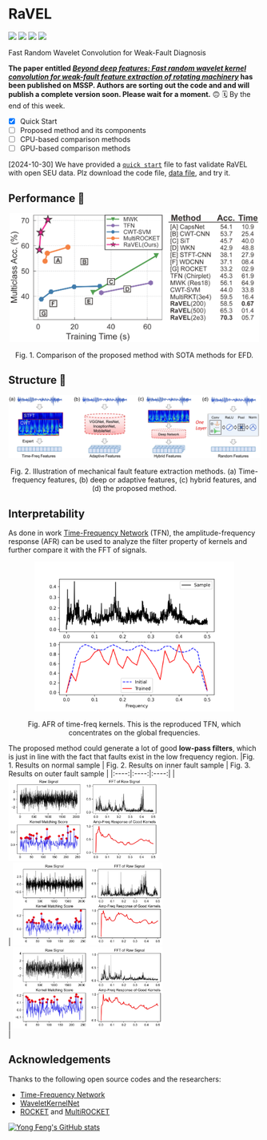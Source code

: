 # RaVEL
![](https://img.shields.io/badge/language-python-orange.svg)
[![](https://img.shields.io/badge/license-MIT-green.svg)](https://github.com/fyancy/MetaFD/blob/main/LICENSE)
[![](https://img.shields.io/badge/CSDN-燕策西-blue.svg)](https://blog.csdn.net/weixin_43543177?spm=1001.2101.3001.5343)
[![](https://img.shields.io/badge/Homepage-YongFeng-purple.svg)](https://fyancy.github.io/)


Fast Random Wavelet Convolution for Weak-Fault Diagnosis

**The paper entitled [_Beyond deep features: Fast random wavelet kernel convolution for weak-fault feature extraction of rotating machinery_](https://www.sciencedirect.com/science/article/pii/S0888327024009555?dgcid=coauthor) has been published on MSSP. Authors are sorting out the code and and will publish a complete version soon. Please wait for a moment.** 🙃 🗓 By the end of this week.

- [x] Quick Start
- [ ] Proposed method and its components
- [ ] CPU-based comparison methods
- [ ] GPU-based comparison methods

[2024-10-30] We have provided a [`quick start`](https://github.com/fyancy/RaVEL/blob/main/quick_start.ipynb) file to fast validate RaVEL with open SEU data. Plz download the code file, [data file](https://drive.google.com/drive/folders/1GbioYlKtaTG1KRg9b_Krq3p7z00L7pz7?usp=sharing), and try it.


## Performance 🚀
<div align=center>
<img src="/figs/rl_acc.png" width="500">
</div>
<p align="center">
Fig. 1. Comparison of the proposed method with SOTA methods for EFD. 
</p>

## Structure 🔑
<div align=center>
<img src="/figs/structure_comparison_v2.jpg" width="900">
</div>
<p align="center">
Fig. 2. Illustration of mechanical fault feature extraction methods. (a) Time-frequency features, (b) deep or adaptive
features, (c) hybrid features, and (d) the proposed method.
</p>

## Interpretability
As done in work [Time-Frequency Network](https://github.com/ChenQian0618/TFN) (TFN), the amplitude-frequency response (AFR) can be used to analyze the filter property of kernels and further compare it with the FFT of signals. 
<div align=center>
<img src="/figs/TFN_sq_snr_10.png" width="400">
</div>
<p align="center">
Fig. AFR of time-freq kernels. This is the reproduced TFN, which concentrates on the global frequencies.
</p>

The proposed method could generate a lot of good **low-pass filters**, which is just in line with the fact that faults exist in the low frequency region.
|Fig. 1. Results on normal sample   | Fig. 2. Results on inner fault sample  | Fig. 3. Results on outer fault sample  |
|:----:|:----:|:----:|
|<img src="/figs/sample2.jpg" width="300" /><br/> | <img src="/figs/sample68.jpg" width="300" /><br/>| <img src="/figs/sample250.jpg" width="300" /><br/>|

## Acknowledgements
Thanks to the following open source codes and the researchers:
- [Time-Frequency Network](https://github.com/ChenQian0618/TFN)
- [WaveletKernelNet](https://github.com/HazeDT/WaveletKernelNet)
- [ROCKET](https://github.com/angus924/rocket) and [MultiROCKET](https://github.com/ChangWeiTan/MultiRocket)



[![Yong Feng's GitHub stats](https://github-readme-stats.vercel.app/api?username=fyancy&show_icons=true&theme=gruvbox)](https://github.com/fyancy)
